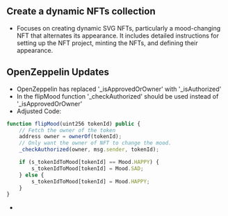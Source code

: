 ## Create a dynamic NFTs collection
- Focuses on creating dynamic SVG NFTs, particularly a mood-changing NFT that alternates its appearance. It includes detailed instructions for setting up the NFT project, minting the NFTs, and defining their appearance.

## OpenZeppelin Updates
- OpenZeppelin has replaced '\_isApprovedOrOwner' with '\_isAuthorized'
- In the flipMood function '\_checkAuthorized' should be used instead of '\_isApprovedOrOwner'
- Adjusted Code:

```js
function flipMood(uint256 tokenId) public {
    // Fetch the owner of the token
    address owner = ownerOf(tokenId);
    // Only want the owner of NFT to change the mood.
    _checkAuthorized(owner, msg.sender, tokenId);

    if (s_tokenIdToMood[tokenId] == Mood.HAPPY) {
        s_tokenIdToMood[tokenId] = Mood.SAD;
    } else {
        s_tokenIdToMood[tokenId] = Mood.HAPPY;
    }
}
```

- 